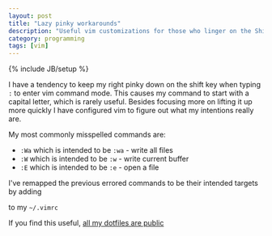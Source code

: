 ```yaml
---
layout: post
title: "Lazy pinky workarounds"
description: "Useful vim customizations for those who linger on the Shift key"
category: programming
tags: [vim]
---
```

{% include JB/setup %}

I have a tendency to keep my right pinky down on the shift key when typing ```:``` to enter vim command mode.  This causes my command to start with a capital letter, which is rarely useful.  Besides focusing more on lifting it up more quickly I have configured vim to figure out what my intentions really are.

My most commonly misspelled commands are:

* ```:Wa``` which is intended to be ```:wa``` - write all files
* ```:W``` which is intended to be ```:w``` - write current buffer
* ```:E``` which is intended to be ```:e``` - open a file

I've remapped the previous errored commands to be their intended targets by adding

<script src="https://gist.github.com/4098807.js">
</script>

to my ```~/.vimrc```

If you find this useful, [all my dotfiles are public](https://github.com/lanej/dotfiles)
